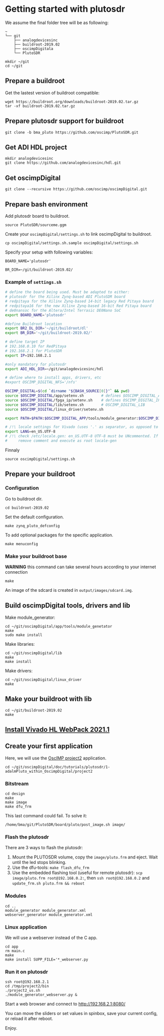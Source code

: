 # Getting started with plutosdr

We assume the final folder tree will be as following:

```
~
└── git
    ├── analogdevicesinc
    ├── buildroot-2019.02
    ├── oscimpDigitala
    └── PlutoSDR
```

```
mkdir ~/git
cd ~/git
```

## Prepare a buildroot

Get the lastest version of buildroot compatible:
```
wget https://buildroot.org/downloads/buildroot-2019.02.tar.gz
tar -xf buildroot-2019.02.tar.gz
```

## Prepare plutosdr support for buildroot

```
git clone -b bma_pluto https://github.com/oscimp/PlutoSDR.git
```

## Get ADI HDL project

```
mkdir analogdevicesinc
git clone https://github.com/analogdevicesinc/hdl.git
```

## Get oscimpDigital

```
git clone --recursive https://github.com/oscimp/oscimpDigital.git
```

## Prepare bash environment

Add plutosdr board to buildroot.
```
source PlutoSDR/sourceme.ggm
```

Create your `oscimpDigital/settings.sh` to link oscimpDigital to buildroot.
```
cp oscimpDigital/settings.sh.sample oscimpDigital/settings.sh
```

Specify your setup with following variables:

`BOARD_NAME='plutosdr'`

`BR_DIR=~/git/buildroot-2019.02/`

### Example of `settings.sh`
```bash
# define the board being used. Must be adapted to either:
# plutosdr for the Xilinx Zynq-based ADI PlutoSDR board
# redpitaya for the Xilinx Zynq-based 14-bit legacy Red Pitaya board
# redpitaya16 for the new Xilinx Zynq-based 16-bit Red Pitaya board
# de0nansoc for the Altera/Intel Terrasic DE0Nano SoC
export BOARD_NAME='plutosdr'

#define Buildroot location
export BR2_DL_DIR='~/git/buildroot/dl'
export BR_DIR='~/git/buildroot-2019.02/'

# define target IP
# 192.168.0.10 for RedPitaya
# 192.168.2.1 for PlutoSDR
export IP=192.168.2.1

#only mandatory for plutosdr
export ADI_HDL_DIR=~/git/analogdevicesinc/hdl

# define where to install apps, drivers, etc
#export OSCIMP_DIGITAL_NFS='/nfs'

OSCIMP_DIGITAL=$(cd `dirname "${BASH_SOURCE[0]}"` && pwd)
source $OSCIMP_DIGITAL/app/setenv.sh        # defines $OSCIMP_DIGITAL_APP
source $OSCIMP_DIGITAL/fpga_ip/setenv.sh    # defines OSCIMP_DIGITAL_IP
source $OSCIMP_DIGITAL/lib/setenv.sh        # OSCIMP_DIGITAL_LIB
source $OSCIMP_DIGITAL/linux_driver/setenv.sh

export PATH=$PATH:$OSCIMP_DIGITAL_APP/tools/module_generator:$OSCIMP_DIGITAL_IP/tools/

# /!\ locale settings for Vivado (uses '.' as separator, as opposed to the French ',')
export LANG=en_US.UTF-8
# /!\ check /etc/locale.gen: en_US.UTF-8 UTF-8 must be UNcommented. If it was commented:
#     remove comment and execute as root locale-gen
```

Finnaly
```
source oscimpDigital/settings.sh
```

## Prepare your buildroot

### Configuration

Go to buildroot dir.
```
cd buildroot-2019.02
```

Set the default configuration.
```
make zynq_pluto_defconfig
```

To add optional packages for the specific application.
```
make menuconfig
```

### Make your buildroot base

**WARNING** this command can take several hours according to your internet connection

```
make
```

An image of the sdcard is created in `output/images/sdcard.img`.

## Build oscimpDigital tools, drivers and lib

Make module_generator:
```
cd ~/git/oscimpDigital/app/tools/module_genetator
make
sudo make install
```

Make libraries:
```
cd ~/git/oscimpDigital/lib
make
make install
```

Make drivers:
```
cd ~/git/oscimpDigital/linux_driver
make
```

## Make your buildroot with lib

```
cd ~/git/buildroot-2019.02
make
```

## [Install Vivado HL WebPack 2021.1](../vivado_install/2021.1.md)

## Create your first application

Here, we will use the [OscIMP project2](https://github.com/oscimp/oscimpDigital/tree/master/doc/tutorials/plutosdr/1-adalmPluto_within_OscimpDigital/project2) application.

```
cd ~/git/oscimpDigital/doc/tutorials/plutosdr/1-adalmPluto_within_OscimpDigital/project2

```

### Bitstream

```
cd design
make
make image
make dfu_frm
```

This last command could fail. To solve it:
```
/home/bma/git/PlutoSDR/board/pluto/post_image.sh image/
```

### Flash the plutosdr

There are 3 ways to flash the plutosdr:

1. Mount the PLUTOSDR volume, copy the `image/pluto.frm` and eject. Wait until the led stops blinking.
2. Use the dfu-tools: `make flash_dfu_frm`
3. Use the embedded flashing tool (useful for remote plutosdr): `scp image/pluto.frm root@192.168.0.2:`, then `ssh root@192.168.0.2` and `update_frm.sh pluto.frm && reboot`

### Modules

```
cd ..
module_generator module_generator.xml
webserver_generator module_generator.xml
```

### Linux application

We will use a webserver instead of the C app.
```
cd app
rm main.c
make
make install SUPP_FILE='*_webserver.py
```

### Run it on plutosdr

```
ssh root@192.168.2.1
cd /tmp/project2/bin
./project2_us.sh
./module_generator_webserver.py &
```

Start a web browser and connect to http://192.168.2.1:8080/

You can move the sliders or set values in spinbox, save your current config, or reload it after reboot.

Enjoy.

